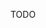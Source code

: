 ﻿<!-- M2-TODO -->
<properties
	pageTitle="Archive"
    pageName="archive"
    parentPageId="3761"
/>

TODO